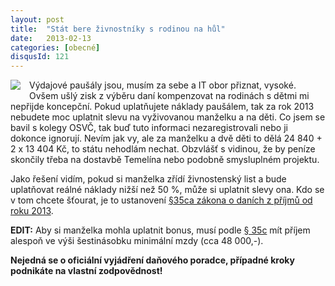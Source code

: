 ```yaml
---
layout: post
title:  "Stát bere živnostníky s rodinou na hůl"
date:   2013-02-13
categories: [obecné]
disqusId: 121
---
```

<div style="float: left; margin: 0 1em 1em 0; text-align: center;"><a href="http://cs.wikipedia.org/wiki/Soubor:Coin-1-Kc-reverse.jpg"><img src="https://upload.wikimedia.org/wikipedia/commons/thumb/a/a5/Coin-1-Kc-reverse.jpg/160px-Coin-1-Kc-reverse.jpg" /></a></div>Výdajové paušály jsou, musím za sebe a IT obor přiznat, vysoké. Ovšem ušlý zisk z výběru daní kompenzovat na rodinách s dětmi mi nepřijde koncepční. Pokud uplatňujete náklady paušálem, tak za rok 2013 nebudete moc uplatnit slevu na vyživovanou manželku a na děti. Co jsem se bavil s kolegy OSVČ, tak buď tuto informaci nezaregistrovali nebo ji dokonce ignorují. Nevím jak vy, ale za manželku a dvě děti to dělá 24&nbsp;840 + 2 x 13&nbsp;404&nbsp;Kč, to státu nehodlám nechat. Obzvlášť s vidinou, že by peníze skončily třeba na dostavbě Temelína nebo podobně smysluplném projektu.
<!--more-->

Jako řešení vidím, pokud si manželka zřídí živnostenský list a bude uplatňovat reálné náklady nižší než 50 %, může si uplatnit slevy ona. Kdo se v tom chcete šťourat, je to ustanovení <a href="http://zakony.kurzy.cz/586-1992-zakon-o-danich-z-prijmu/paragraf-35ca-az-36/">§35ca zákona o daních z příjmů od roku 2013</a>.

<b>EDIT:</b> Aby si manželka mohla uplatnit bonus, musí podle <a href="http://www.podnikatel.cz/zakony/zakon-c-586-1992-sb-o-danich-z-prijmu/cele-zneni/#p-35c">§ 35c</a> mít příjem alespoň ve výši šestinásobku minimální mzdy (cca 48 000,-).

<b>Nejedná se o oficiální vyjádření daňového poradce, případné kroky podnikáte na vlastní zodpovědnost!</b>